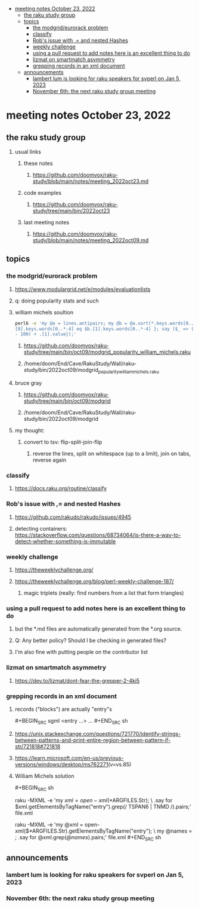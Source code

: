 - [meeting notes October 23, 2022](#org054c978)
  - [the raku study group](#org9bc84b3)
  - [topics](#org6c54630)
    - [the modgrid/eurorack problem](#orgfc612fd)
    - [classify](#org82875a6)
    - [Rob's issue with ,= and nested Hashes](#org2cfc523)
    - [weekly challenge](#orgd1244c0)
    - [using a pull request to add notes here is an excellent thing to do](#org0e154e3)
    - [lizmat on smartmatch asymmetry](#org307a022)
    - [grepping records in an xml document](#org28daf13)
  - [announcements](#orgc8faef4)
    - [lambert lum is looking for raku speakers for svperl on Jan 5, 2023](#org044baf2)
    - [November 6th: the next raku study group meeting](#orgaaf13ae)


<a id="org054c978"></a>

# meeting notes October 23, 2022


<a id="org9bc84b3"></a>

## the raku study group

1.  usual links

    1.  these notes
    
        1.  <https://github.com/doomvox/raku-study/blob/main/notes/meeting_2022oct23.md>
    
    2.  code examples
    
        1.  <https://github.com/doomvox/raku-study/tree/main/bin/2022oct23>
    
    3.  last meeting notes
    
        1.  <https://github.com/doomvox/raku-study/blob/main/notes/meeting_2022oct09.md>


<a id="org6c54630"></a>

## topics


<a id="orgfc612fd"></a>

### the modgrid/eurorack problem

1.  <https://www.modulargrid.net/e/modules/evaluationlists>

2.  q: doing popularity stats and such

3.  william michels soultion

    ```sh
    perl6 -e 'my @a = lines.antipairs; my @b = @a.sort(*.keys.words[0..*-3]).rotor(2 => -1); my @c; do for @b -> $b { @c.push($b) if $b.
    [0].keys.words[0..*-4] eq $b.[1].keys.words[0..*-4] }; say ($_ => (.[0].value - 100) + .[1].value).antipairs for @c.sort( { (.[0].value
    - 100) + .[1].value});'
    ```
    
    1.  <https://github.com/doomvox/raku-study/tree/main/bin/oct09/modgrid_popularity_william_michels.raku>
    
    2.  /home/doom/End/Cave/RakuStudy/Wall/raku-study/bin/2022oct09/modgrid<sub>popularity</sub><sub>william</sub><sub>michels.raku</sub>

4.  bruce gray

    1.  <https://github.com/doomvox/raku-study/tree/main/bin/oct09/modgrid>
    
    2.  /home/doom/End/Cave/RakuStudy/Wall/raku-study/bin/2022oct09/modgrid

5.  my thought:

    1.  convert to tsv: flip-split-join-flip
    
        1.  reverse the lines, split on whitespace (up to a limit), join on tabs, reverse again


<a id="org82875a6"></a>

### classify

1.  <https://docs.raku.org/routine/classify>


<a id="org2cfc523"></a>

### Rob's issue with ,= and nested Hashes

1.  <https://github.com/rakudo/rakudo/issues/4945>

2.  detecting containers: <https://stackoverflow.com/questions/68734064/is-there-a-way-to-detect-whether-something-is-immutable>


<a id="orgd1244c0"></a>

### weekly challenge

1.  <https://theweeklychallenge.org/>

2.  <https://theweeklychallenge.org/blog/perl-weekly-challenge-187/>

    1.  magic triplets (really: find numbers from a list that form triangles)


<a id="org0e154e3"></a>

### using a pull request to add notes here is an excellent thing to do

1.  but the \*.md files are automatically generated from the \*.org source.

2.  Q: Any better policy? Should I be checking in generated files?

3.  I'm also fine with putting people on the contributor list


<a id="org307a022"></a>

### lizmat on smartmatch asymmetry

1.  <https://dev.to/lizmat/dont-fear-the-grepper-2-4ki5>


<a id="org28daf13"></a>

### grepping records in an xml document

1.  records ("blocks") are actually "entry"s

    \#+BEGIN<sub>SRC</sub> sgml <entry &#x2026;> &#x2026; </entry> \#+END<sub>SRC</sub> sh

2.  <https://unix.stackexchange.com/questions/721770/identify-strings-between-patterns-and-print-entire-region-between-pattern-if-str/721818#721818>

3.  <https://learn.microsoft.com/en-us/previous-versions/windows/desktop/ms762271>(v=vs.85)

4.  William Michels solution

    \#+BEGIN<sub>SRC</sub> sh
    
    raku -MXML -e 'my $xml = open-xml($\*ARGFILES.Str); \\ .say for $xml.getElementsByTagName("entry").grep(/ TSPAN6 | TNMD /).pairs;' file.xml
    
    raku -MXML -e 'my @xml = open-xml($\*ARGFILES.Str).getElementsByTagName("entry"); \\ my @names = <TSPAN6 TNMD>; .say for @xml.grep(*@names*).pairs;' file.xml \#+END<sub>SRC</sub> sh


<a id="orgc8faef4"></a>

## announcements


<a id="org044baf2"></a>

### lambert lum is looking for raku speakers for svperl on Jan 5, 2023


<a id="orgaaf13ae"></a>

### November 6th: the next raku study group meeting
